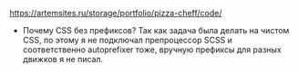https://artemsites.ru/storage/portfolio/pizza-cheff/code/

* Почему CSS без префиксов?
  Так как задача была делать на чистом CSS, 
  по этому я не подключал препроцессор SCSS и соответственно autoprefixer тоже, 
  вручную префиксы для разных движков я не писал.